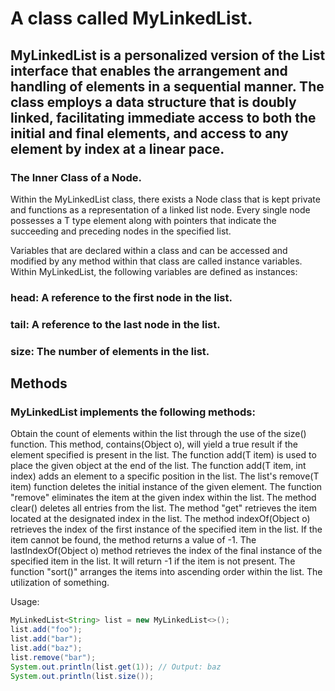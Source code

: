 # A class called MyLinkedList.
## MyLinkedList is a personalized version of the List interface that enables the arrangement and handling of elements in a sequential manner. The class employs a data structure that is doubly linked, facilitating immediate access to both the initial and final elements, and access to any element by index at a linear pace.

### The Inner Class of a Node.
Within the MyLinkedList class, there exists a Node class that is kept private and functions as a representation of a linked list node. Every single node possesses a T type element along with pointers that indicate the succeeding and preceding nodes in the specified list.

Variables that are declared within a class and can be accessed and modified by any method within that class are called instance variables.
Within MyLinkedList, the following variables are defined as instances:

### head: A reference to the first node in the list.
### tail: A reference to the last node in the list.
### size: The number of elements in the list.
## Methods
### MyLinkedList implements the following methods:

Obtain the count of elements within the list through the use of the size() function.
This method, contains(Object o), will yield a true result if the element specified is present in the list.
The function add(T item) is used to place the given object at the end of the list.
The function add(T item, int index) adds an element to a specific position in the list.
The list's remove(T item) function deletes the initial instance of the given element.
The function "remove" eliminates the item at the given index within the list.
The method clear() deletes all entries from the list.
The method "get" retrieves the item located at the designated index in the list.
The method indexOf(Object o) retrieves the index of the first instance of the specified item in the list. If the item cannot be found, the method returns a value of -1.
The lastIndexOf(Object o) method retrieves the index of the final instance of the specified item in the list. It will return -1 if the item is not present.
The function "sort()" arranges the items into ascending order within the list.
The utilization of something.

Usage:

``` java
MyLinkedList<String> list = new MyLinkedList<>();
list.add("foo");
list.add("bar");
list.add("baz");
list.remove("bar");
System.out.println(list.get(1)); // Output: baz
System.out.println(list.size()); 
```
